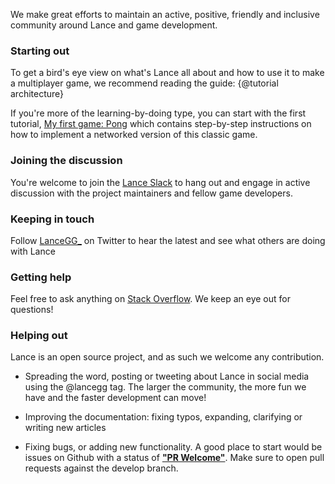 We make great efforts to maintain an active, positive, friendly and inclusive community around Lance and game development.

### Starting out

To get a bird's eye view on what's Lance all about and how to use it to make a multiplayer game, we recommend reading the guide: {@tutorial architecture}

If you're more of the learning-by-doing type, you can start with the first tutorial, [My first game: Pong](http://docs.lance.gg/develop/tutorial-MyFirstGame.html) which contains step-by-step instructions on how to implement a networked version of this classic game.

### Joining the discussion
You're welcome to join the [Lance Slack](http://slack.lance.gg) to hang out and engage in active discussion with the project maintainers and fellow game developers.

### Keeping in touch

Follow [LanceGG_](http://twitter.com/LanceGG_) on Twitter to hear the latest and see what others are doing with Lance

### Getting help
Feel free to ask anything on [Stack Overflow](http://stackoverflow.com/questions/tagged/lance). We keep an eye out for questions!

### Helping out

Lance is an open source project, and as such we welcome any contribution.

 * Spreading the word, posting or tweeting about Lance in social media using the @lancegg tag. The larger the community, the more fun we have and the faster development can move!

 * Improving the documentation: fixing typos, expanding, clarifying or writing new articles

 * Fixing bugs, or adding new functionality. A good place to start would be issues on Github with a status of **["PR Welcome"](https://github.com/lance-gg/lance/issues?q=is%3Aissue+is%3Aopen+label%3A%22PR+welcome%22)**. Make sure to open pull requests against the develop branch.

